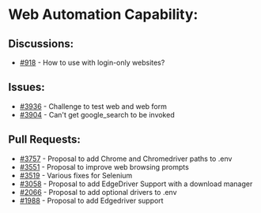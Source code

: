 # Web Automation Capability:
## Discussions:
- [#918][918] - How to use with login-only websites?

## Issues:
- [#3936][3936] - Challenge to test web and web form
- [#3904][3904] - Can't get google_search to be invoked

## Pull Requests:
- [#3757][3756] - Proposal to add Chrome and Chromedriver paths to .env
- [#3551][3551] - Proposal to improve web browsing prompts
- [#3519][3519] - Various fixes for Selenium
- [#3058][3058] - Proposal to add EdgeDriver Support with a download manager
- [#2066][2066] - Proposal to add optional drivers to .env
- [#1988][1988] - Proposal to add Edgedriver support

[918]:https://github.com/Significant-Gravitas/Auto-GPT/discussions/918
[1988]:https://github.com/Significant-Gravitas/Auto-GPT/issues/1988
[2066]:https://github.com/Significant-Gravitas/Auto-GPT/pull/2066
[3058]:https://github.com/Significant-Gravitas/Auto-GPT/issues/3058
[3519]:https://github.com/Singnificant-Gravitas/Auto-GPT/pull/3519
[3551]:https://github.com/Significant-Gravitas/Auto-GPT/issues/3551
[3756]:https://github.com/Significant-Gravitas/Auto-GPT/pull/3756
[3904]:https://github.com/Significant-Gravitas/Auto-GPT/issues/3904
[3936]:https://github.com/Significant-Gravitas/Auto-GPT/issues/3936